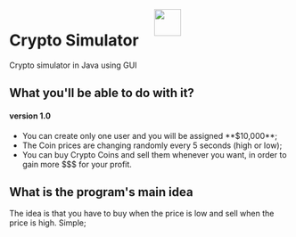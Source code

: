 <img src="https://icons.iconarchive.com/icons/paomedia/small-n-flat/512/bitcoin-icon.png" width="48" height="48" style="margin-bottom: -100px; margin-left: 260px;">

# Crypto Simulator
Crypto simulator in Java using GUI

<h2>What you'll be able to do with it?</h2>
<h4>version 1.0</h4>

<ul>
    <li>
        You can create only one user and you will be assigned **$10,000**;
    </li>
    <li>
        The Coin prices are changing randomly every 5 seconds (high or low);
    </li>
    <li>
        You can buy Crypto Coins and sell them whenever you want, in order to gain more $$$ for your profit.
    </li>
</ul>

<h2>What is the program's main idea</h2>
The idea is that you have to buy when the price is low and sell when the price is high. Simple;

